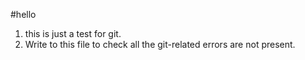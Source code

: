 #hello

1.  this is just a test for git.
2.  Write to this file to check all the git-related errors are not present.
